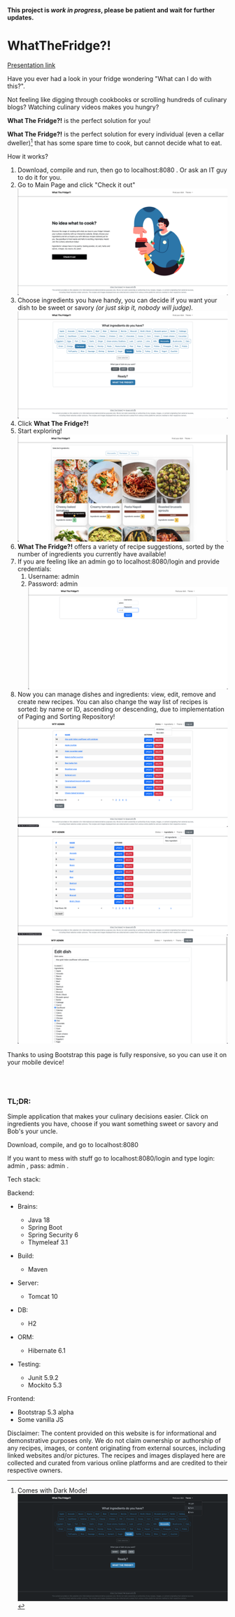 **This project is _work in progress_, please be patient and wait for further updates.**

# WhatTheFridge?!

[Presentation link](https://xd.adobe.com/view/2f43eeb0-457a-4b66-8d25-65ff472405fe-7a10/)

Have you ever had a look in your fridge wondering "What can I do with this?".

Not feeling like digging through cookbooks or scrolling hundreds of culinary blogs?
Watching culinary videos makes you hungry?

**What The Fridge?!** is the perfect solution for you!

**What The Fridge?!** is the perfect solution for every individual (even a cellar dweller)[^1] that has some spare time to cook, but cannot decide what to eat.

How it works?
1. Download, compile and run, then go to localhost:8080 . Or ask an IT guy to do it for you.
2. Go to Main Page and click "Check it out"
![](docs/1-index.png)
3. Choose ingredients you have handy, you can decide if you want your dish to be sweet or savory _(or just skip it, nobody will judge)._
![](docs/2-search.png)
4. Click **What The Fridge?!**
5. Start exploring!
![](docs/4-explore.png)
6. **What The Fridge?!** offers a variety of recipe suggestions, sorted by the number of ingredients you currently have available!
7. If you are feeling like an admin go to localhost:8080/login and provide credentials:
   1. Username: admin
   2. Password: admin
![](docs/6-login.png)
8. Now you can manage dishes and ingredients: view, edit, remove and create new recipes. You can also change the way list of recipes is sorted: by name or ID, ascending or descending, due to implementation of Paging and Sorting Repository!
![](docs/7-managedishes.png)
![](docs/8-manageingredients.png)
![](docs/9-editdish.png)

Thanks to using Bootstrap this page is fully responsive, so you can use it on your mobile device!

[^1]: Comes with Dark Mode!
![](docs/3-search-dark.png)

<br /><br />
### TL;DR:

Simple application that makes your culinary decisions easier.
Click on ingredients you have, choose if you want something sweet or savory and Bob's your uncle.

Download, compile, and go to localhost:8080

If you want to mess with stuff go to localhost:8080/login and type login: admin , pass: admin .


Tech stack:

Backend:

* Brains:
  - Java 18
  - Spring Boot
  - Spring Security 6
  - Thymeleaf 3.1
  
* Build:
  - Maven
  
* Server:
  - Tomcat 10
  
* DB:
   - H2
  
* ORM:
  - Hibernate 6.1
  
* Testing:
  - Junit 5.9.2
  - Mockito 5.3
  
Frontend:
  * Bootstrap 5.3 alpha
  * Some vanilla JS


Disclaimer:
The content provided on this website is for informational and demonstrative purposes only. We do not claim ownership or authorship of any recipes, images, or content originating from external sources, including linked websites and/or pictures. The recipes and images displayed here are collected and curated from various online platforms and are credited to their respective owners.

